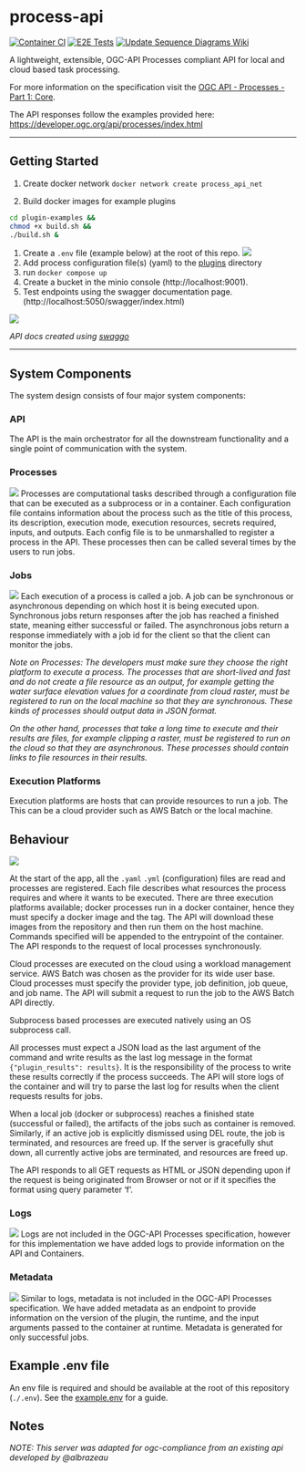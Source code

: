 # process-api

[![Container CI](https://github.com/Dewberry/process-api/actions/workflows/container-ci.yml/badge.svg)](https://github.com/Dewberry/process-api/actions/workflows/container-ci.yml)
[![E2E Tests](https://github.com/dewberry/process-api/actions/workflows/e2e-tests.yml/badge.svg?event=push)](https://github.com/Dewberry/process-api/actions/workflows/e2e-tests.yml)
[![Update Sequence Diagrams Wiki](https://github.com/Dewberry/process-api/actions/workflows/update-squence-wiki.yml/badge.svg)](https://github.com/Dewberry/process-api/actions/workflows/update-squence-wiki.yml)

A lightweight, extensible, OGC-API Processes compliant API for local and cloud based task processing.

For more information on the specification visit the [OGC API - Processes - Part 1: Core](https://docs.ogc.org/is/18-062r2/18-062r2.html#toc0).

The API responses follow the examples provided here:
https://developer.ogc.org/api/processes/index.html

---

## Getting Started

1. Create docker network `docker network create process_api_net`

1. Build docker images for example plugins
```sh
cd plugin-examples &&
chmod +x build.sh &&
./build.sh &
```
1. Create a `.env` file (example below) at the root of this repo.
![](imgs/readme/getting-started.gif)
1. Add process configuration file(s) (yaml) to the [plugins](plugins/) directory
1. run `docker compose up`
1. Create a bucket in the minio console (http://localhost:9001).
1. Test endpoints using the swagger documentation page. (http://localhost:5050/swagger/index.html)

![](imgs/readme/swagger-demo.gif)

*API docs created using [swaggo](https://github.com/swaggo/swag)*

---

## System Components

The system design consists of four major system components:

### API
The API is the main orchestrator for all the downstream functionality and a single point of communication with the system.

### Processes
![](imgs/readme/processes.png)
Processes are computational tasks described through a configuration file that can be executed as a subprocess or in a container. Each configuration file contains information about the process such as the title of this process, its description, execution mode, execution resources, secrets required, inputs, and outputs. Each config file is to be unmarshalled to register a process in the API. These processes then can be called several times by the users to run jobs.


### Jobs
![](imgs/readme/jobs.png)
Each execution of a process is called a job. A job can be synchronous or asynchronous depending on which host it is being executed upon. Synchronous jobs return responses after the job has reached a finished state, meaning either successful or failed. The asynchronous jobs return a response immediately with a job id for the client so that the client can monitor the jobs.

*Note on Processes: The developers must make sure they choose the right platform to execute a process. The processes that are short-lived and fast and do not create a file resource as an output, for example getting the water surface elevation values for a coordinate from cloud raster, must be registered to run on the local machine so that they are synchronous. These kinds of processes should output data in JSON format.*

*On the other hand, processes that take a long time to execute and their results are files, for example clipping a raster, must be registered to run on the cloud so that they are asynchronous. These processes should contain links to file resources in their results.*

### Execution Platforms
Execution platforms are hosts that can provide resources to run a job. The This can be a cloud provider such as AWS Batch or the local machine.


## Behaviour

![](imgs/readme/design.svg)

At the start of the app, all the `.yaml` `.yml` (configuration) files are read and processes are registered. Each file describes what resources the process requires and where it wants to be executed. There are three execution platforms available; docker processes run in a docker container, hence they must specify a docker image and the tag. The API will download these images from the repository and then run them on the host machine. Commands specified will be appended to the entrypoint of the container. The API responds to the request of local processes synchronously.

Cloud processes are executed on the cloud using a workload management service. AWS Batch was chosen as the provider for its wide user base. Cloud processes must specify the provider type, job definition, job queue, and job name. The API will submit a request to run the job to the AWS Batch API directly.

Subprocess based processes are executed natively using an OS subprocess call.

All processes must expect a JSON load as the last argument of the command and write results as the last log message in the format `{"plugin_results": results}`. It is the responsibility of the process to write these results correctly if the process succeeds. The API will store logs of the container and will try to parse the last log for results when the client requests results for jobs.

When a local job (docker or subprocess) reaches a finished state (successful or failed), the artifacts of the jobs such as container is removed. Similarly, if an active job is explicitly dismissed using DEL route, the job is terminated, and resources are freed up. If the server is gracefully shut down, all currently active jobs are terminated, and resources are freed up.

The API responds to all GET requests as HTML or JSON depending upon if the request is being originated from Browser or not or if it specifies the format using query parameter ‘f’.

### Logs
![](imgs/readme/logs.png)
Logs are not included in the OGC-API Processes specification, however for this implementation we have added logs to provide information on the API and Containers.

### Metadata
![](imgs/readme/metadata.png)
Similar to logs, metadata is not included in the OGC-API Processes specification. We have added metadata as an endpoint to provide information on the version of the plugin, the runtime, and the input arguments passed to the container at runtime. Metadata is generated for only successful jobs.

## Example .env file

An env file is required and should be available at the root of this repository (`./.env`). See the [example.env](example.env) for a guide.

## Notes
*NOTE: This server was adapted for ogc-compliance from an existing api developed by @albrazeau*